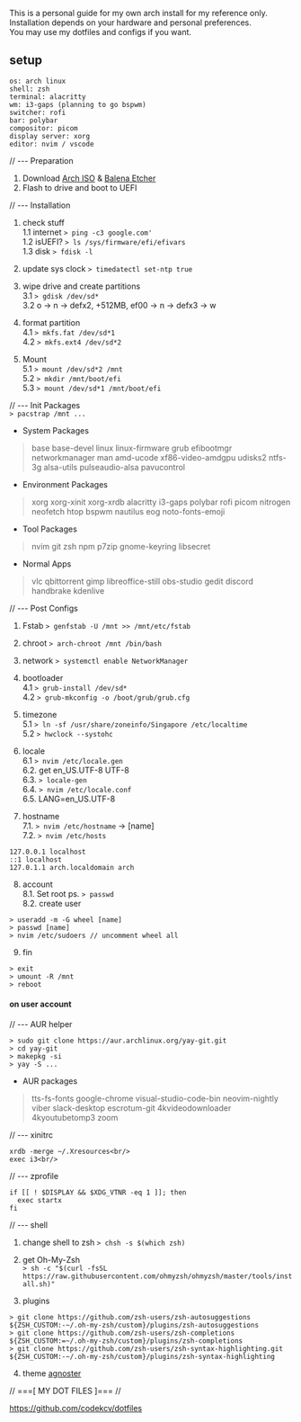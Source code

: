 This is a personal guide for my own arch install for my reference only.<br/>
Installation depends on your hardware and personal preferences.<br/>
You may use my dotfiles and configs if you want.

## setup
```
os: arch linux
shell: zsh
terminal: alacritty
wm: i3-gaps (planning to go bspwm)
switcher: rofi
bar: polybar
compositor: picom
display server: xorg
editor: nvim / vscode
```

// --- Preparation
1. Download [Arch ISO](https://www.archlinux.org/download/) & [Balena Etcher](https://www.balena.io/etcher/)<br/>
2. Flash to drive and boot to UEFI

// --- Installation
1. check stuff<br/>
1.1 internet `> ping -c3 google.com'`<br/>
1.2 isUEFI? `> ls /sys/firmware/efi/efivars`<br/>
1.3 disk `> fdisk -l`

2. update sys clock `> timedatectl set-ntp true`

3. wipe drive and create partitions<br/>
3.1 `> gdisk /dev/sd*`<br/>
3.2 o -> n -> defx2, +512MB, ef00 -> n -> defx3 -> w

4. format partition<br/>
4.1 `> mkfs.fat /dev/sd*1`<br/>
4.2 `> mkfs.ext4 /dev/sd*2`

5. Mount<br/>
5.1 `> mount /dev/sd*2 /mnt`<br/>
5.2 `> mkdir /mnt/boot/efi`<br/>
5.3 `> mount /dev/sd*1 /mnt/boot/efi`

// --- Init Packages<br/>
`> pacstrap /mnt ...`

* System Packages
> base base-devel linux linux-firmware grub efibootmgr networkmanager man amd-ucode xf86-video-amdgpu udisks2 ntfs-3g alsa-utils pulseaudio-alsa pavucontrol

* Environment Packages
> xorg xorg-xinit xorg-xrdb alacritty i3-gaps polybar rofi picom nitrogen neofetch htop bspwm nautilus eog noto-fonts-emoji

* Tool Packages
> nvim git zsh npm p7zip gnome-keyring libsecret

* Normal Apps
> vlc qbittorrent gimp libreoffice-still obs-studio gedit discord handbrake kdenlive 

// --- Post Configs
1. Fstab `> genfstab -U /mnt >> /mnt/etc/fstab`

2. chroot `> arch-chroot /mnt /bin/bash`

3. network `> systemctl enable NetworkManager`

4. bootloader<br/>
4.1 `> grub-install /dev/sd*`<br/>
4.2 `> grub-mkconfig -o /boot/grub/grub.cfg`

5. timezone<br/>
5.1 `> ln -sf /usr/share/zoneinfo/Singapore /etc/localtime`<br/>
5.2 `> hwclock --systohc`

6. locale<br/>
6.1 `> nvim /etc/locale.gen`<br/>
6.2. get en_US.UTF-8 UTF-8<br/>
6.3. `> locale-gen`<br/>
6.4. `> nvim /etc/locale.conf`<br/>
6.5. LANG=en_US.UTF-8

7. hostname<br/>
7.1. `> nvim /etc/hostname` -> [name]<br/>
7.2. `> nvim /etc/hosts` <br/>
```
127.0.0.1 localhost
::1 localhost
127.0.1.1 arch.localdomain arch
```

8. account<br/>
8.1. Set root ps. `> passwd`<br/>
8.2. create user
```
> useradd -m -G wheel [name]
> passwd [name]
> nvim /etc/sudoers // uncomment wheel all
```
9. fin
```
> exit
> umount -R /mnt
> reboot
```

#### on user account
// --- AUR helper
```
> sudo git clone https://aur.archlinux.org/yay-git.git
> cd yay-git
> makepkg -si
> yay -S ...
```

* AUR packages
> tts-fs-fonts google-chrome visual-studio-code-bin neovim-nightly viber slack-desktop  escrotum-git 4kvideodownloader 4kyoutubetomp3 zoom

// --- xinitrc
```
xrdb -merge ~/.Xresources<br/>
exec i3<br/>
```

// --- zprofile
```
if [[ ! $DISPLAY && $XDG_VTNR -eq 1 ]]; then
  exec startx
fi
```

// --- shell
1. change shell to zsh `> chsh -s $(which zsh)`

2. get Oh-My-Zsh<br/>
`> sh -c "$(curl -fsSL https://raw.githubusercontent.com/ohmyzsh/ohmyzsh/master/tools/install.sh)"`

3. plugins<br/>
```
> git clone https://github.com/zsh-users/zsh-autosuggestions ${ZSH_CUSTOM:-~/.oh-my-zsh/custom}/plugins/zsh-autosuggestions
> git clone https://github.com/zsh-users/zsh-completions ${ZSH_CUSTOM:=~/.oh-my-zsh/custom}/plugins/zsh-completions
> git clone https://github.com/zsh-users/zsh-syntax-highlighting.git ${ZSH_CUSTOM:-~/.oh-my-zsh/custom}/plugins/zsh-syntax-highlighting
```

4. theme [agnoster](https://github.com/agnoster/agnoster-zsh-theme)

// ===[ MY DOT FILES ]=== //

https://github.com/codekcv/dotfiles
